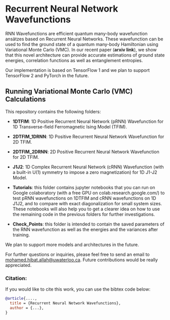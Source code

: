 # Recurrent Neural Network Wavefunctions

RNN Wavefunctions are efficient quantum many-body wavefunction ansätzes based on Recurrent Neural Networks. These wavefunction can be used to find the ground state of a quantum many-body Hamiltonian using Variational Monte Carlo (VMC). In our recent paper (**arxiv link**), we show that this novel architecture can provide accurate estimations of ground state energies, correlation functions as well as entanglement entropies.

Our implementation is based on TensorFlow 1 and we plan to support TensorFlow 2 and PyTorch in the future.

## Running Variational Monte Carlo (VMC) Calculations

This repository contains the following folders:

* **1DTFIM**: 1D Positive Recurrent Neural Network (pRNN) Wavefunction for 1D Transverse-field Ferromagnetic Ising Model (TFIM).

* **2DTFIM_1DRNN**: 1D Positive Recurrent Neural Network Wavefunction for 2D TFIM.

* **2DTFIM_2DRNN**: 2D Positive Recurrent Neural Network Wavefunction for 2D TFIM.

* **J1J2**: 1D Complex Recurrent Neural Network (cRNN) Wavefunction (with a built-in U(1) symmetry to impose a zero magnetization) for 1D J1-J2 Model.

* **Tutorials**: this folder contains jupyter notebooks that you can run on Google colaboratory (with a free GPU on colab.research.google.com/) to test pRNN wavefunctions on 1DTFIM and cRNN wavefunctions on 1D J1J2, and to compare with exact diagonalization for small system sizes. These notebooks will also help you to get a clearer idea on how to use the remaining code in the previous folders for further investigations.

* **Check_Points**: this folder is intended to contain the saved parameters of the RNN wavefunction as well as the energies and the variances after training.

We plan to support more models and architectures in the future.

For further questions or inquiries, please feel free to send an email to mohamed.hibat.allah@uwaterloo.ca. Future contributions would be really appreciated.

### Citation:
If you would like to cite this work, you can use the bibtex code below:
```bibtex
@article{....,
  title = {Recurrent Neural Network Wavefunctions},
  author = {...},
}
```

